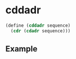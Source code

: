 # cddadr
```scheme
(define (cddadr sequence)
  (cdr (cdadr sequence)))
```

## Example
```scheme

```